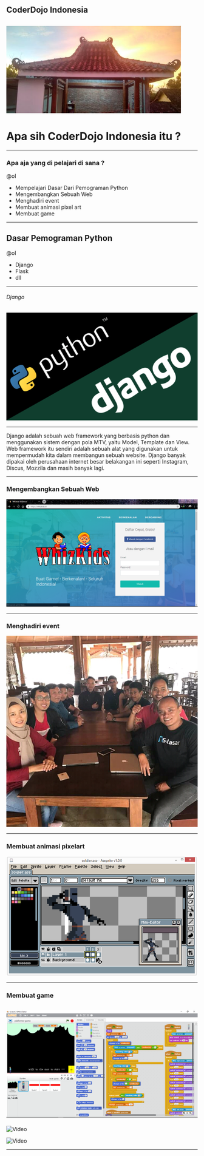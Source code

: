 ## CoderDojo Indonesia

![Flux Explained](https://raw.githubusercontent.com/amrullohrifq/Presentasi/master/cd.jpg)
---
# Apa sih CoderDojo Indonesia itu ?


---
### Apa aja yang di pelajari di sana ?

@ol

- Mempelajari Dasar Dari Pemograman Python
- Mengembangkan Sebuah Web
- Menghadiri event
- Membuat animasi pixel art
- Membuat game

---
## Dasar Pemograman Python

@ol

- Django
- Flask
- dll
 
---
###### Django

![Flux Explained](https://raw.githubusercontent.com/amrullohrifq/presentasi/master/1_u_Jr6FozmyMCi3pe9ZsoFg.png)

---

Django adalah sebuah web framework yang berbasis python dan menggunakan sistem dengan pola MTV, yaitu Model, Template dan View. Web framework itu sendiri adalah sebuah alat yang digunakan untuk mempermudah kita dalam membangun sebuah website. Django banyak dipakai oleh perusahaan internet besar belakangan ini seperti Instagram, Discus, Mozzila dan masih banyak lagi.

---

### Mengembangkan Sebuah Web
![Flux Explained](https://raw.githubusercontent.com/amrullohrifq/presentasi/master/wz.PNG)

---

### Menghadiri event

![Flux Explained](https://raw.githubusercontent.com/amrullohrifq/presentasi/master/IMG-20180926-WA0022.jpg)

---


### Membuat animasi pixelart
![Flux Explained](https://raw.githubusercontent.com/amrullohrifq/presentasi/master/mainscreenshot_aseprite.png)

---


### Membuat game

![Flux Explained](https://raw.githubusercontent.com/amrullohrifq/presentasi/master/sc.PNG)
---


![Video](https://www.youtube.com/watch?v=ygRdKfJ79_Q)

![Video](https://player.vimeo.com/video/111525512)

---
